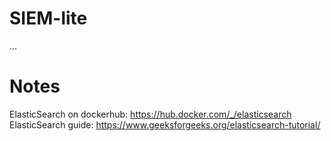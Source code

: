 # SIEM-lite
...

# Notes
ElasticSearch on dockerhub: https://hub.docker.com/_/elasticsearch
ElasticSearch guide: https://www.geeksforgeeks.org/elasticsearch-tutorial/
